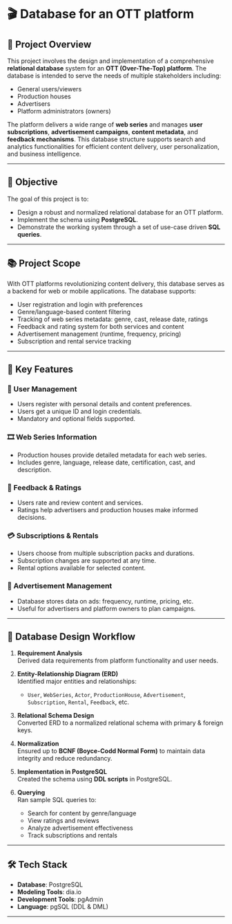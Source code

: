 # 🎬 Database for an OTT platform

## 📌 Project Overview

This project involves the design and implementation of a comprehensive **relational database** system for an **OTT (Over-The-Top) platform**. The database is intended to serve the needs of multiple stakeholders including:

- General users/viewers
- Production houses
- Advertisers
- Platform administrators (owners)

The platform delivers a wide range of **web series** and manages **user subscriptions**, **advertisement campaigns**, **content metadata**, and **feedback mechanisms**. This database structure supports search and analytics functionalities for efficient content delivery, user personalization, and business intelligence.

---

## 🎯 Objective

The goal of this project is to:

- Design a robust and normalized relational database for an OTT platform.
- Implement the schema using **PostgreSQL**.
- Demonstrate the working system through a set of use-case driven **SQL queries**.

---

## 📚 Project Scope

With OTT platforms revolutionizing content delivery, this database serves as a backend for web or mobile applications. The database supports:

- User registration and login with preferences
- Genre/language-based content filtering
- Tracking of web series metadata: genre, cast, release date, ratings
- Feedback and rating system for both services and content
- Advertisement management (runtime, frequency, pricing)
- Subscription and rental service tracking

---

## 🧱 Key Features

### 👤 User Management
- Users register with personal details and content preferences.
- Users get a unique ID and login credentials.
- Mandatory and optional fields supported.

### 🎞️ Web Series Information
- Production houses provide detailed metadata for each web series.
- Includes genre, language, release date, certification, cast, and description.

### 💬 Feedback & Ratings
- Users rate and review content and services.
- Ratings help advertisers and production houses make informed decisions.

### 💳 Subscriptions & Rentals
- Users choose from multiple subscription packs and durations.
- Subscription changes are supported at any time.
- Rental options available for selected content.

### 📢 Advertisement Management
- Database stores data on ads: frequency, runtime, pricing, etc.
- Useful for advertisers and platform owners to plan campaigns.

---

## 🧩 Database Design Workflow

1. **Requirement Analysis**  
   Derived data requirements from platform functionality and user needs.

2. **Entity-Relationship Diagram (ERD)**  
   Identified major entities and relationships:
   - `User`, `WebSeries`, `Actor`, `ProductionHouse`, `Advertisement`, `Subscription`, `Rental`, `Feedback`, etc.

3. **Relational Schema Design**  
   Converted ERD to a normalized relational schema with primary & foreign keys.

4. **Normalization**  
   Ensured up to **BCNF (Boyce-Codd Normal Form)** to maintain data integrity and reduce redundancy.

5. **Implementation in PostgreSQL**  
   Created the schema using **DDL scripts** in PostgreSQL.

6. **Querying**  
   Ran sample SQL queries to:
   - Search for content by genre/language
   - View ratings and reviews
   - Analyze advertisement effectiveness
   - Track subscriptions and rentals

---

## 🛠️ Tech Stack

- **Database**: PostgreSQL  
- **Modeling Tools**: dia.io  
- **Development Tools**: pgAdmin  
- **Language**: pgSQL (DDL & DML)

---

